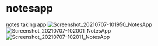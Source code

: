 # notesapp
notes taking app
![Screenshot_20210707-101950_NotesApp](https://user-images.githubusercontent.com/65353606/124702243-b2aa3480-df0d-11eb-8976-12224328b49c.jpg)
![Screenshot_20210707-102001_NotesApp](https://user-images.githubusercontent.com/65353606/124702289-c9508b80-df0d-11eb-8e61-50605a2e260f.jpg)
![Screenshot_20210707-102011_NotesApp](https://user-images.githubusercontent.com/65353606/124702307-d2415d00-df0d-11eb-8778-fea34ebacf48.jpg)
